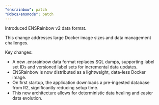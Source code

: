 ```yaml
---
"ensrainbow": patch
"@docs/ensnode": patch
---
```


Introduced ENSRainbow v2 data format.

This change addresses large Docker image sizes and data management challenges.

Key changes:
- A new .ensrainbow data format replaces SQL dumps, supporting label set IDs and versioned label sets for incremental data updates.
- ENSRainbow is now distributed as a lightweight, data-less Docker image.
- On first startup, the application downloads a pre-ingested database from R2, significantly reducing setup time.
- This new architecture allows for deterministic data healing and easier data evolution.
